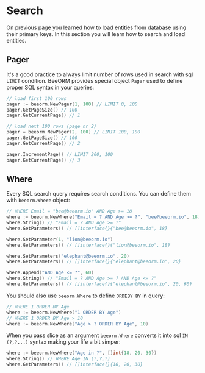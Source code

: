 # Search

On previous page you learned how to load entities from database using their primary keys.
In this section you will learn how to search and load entities.

## Pager

It's a good practice to always limit number of rows used in search with sql 
``LIMIT`` condition. BeeORM provides special object ``Pager`` used to define 
proper SQL syntax in your queries:

```go
// load first 100 rows
pager := beeorm.NewPager(1, 100) // LIMIT 0, 100
pager.GetPageSize() // 100
pager.GetCurrentPage() // 1

// load next 100 rows (page nr 2)
pager = beeorm.NewPager(2, 100) // LIMIT 100, 100
pager.GetPageSize() // 100
pager.GetCurrentPage() // 2

pager.IncrementPage() // LIMIT 200, 100
pager.GetCurrentPage() // 3
```

## Where

Every SQL search query requires search conditions. 
You can define them with ``beeorm.Where`` object:

```go
// WHERE Email = "bee@beeorm.io" AND Age >= 18
where := beeorm.NewWhere("Email = ? AND Age >= ?", "bee@beeorm.io", 18)
where.String() // "Email = ? AND Age >= ?"
where.GetParameters() // []interface{}{"bee@beeorm.io", 18}

where.SetParameter(1, "lion@beeorm.io")
where.GetParameters() // []interface{}{"lion@beeorm.io", 18}

where.SetParameters("elephant@beeorm.io", 20)
where.GetParameters() // []interface{}{"elephant@beeorm.io", 20}

where.Append("AND Age <= ?", 60)
where.String() // "Email = ? AND Age >= ? AND Age <= ?"
where.GetParameters() // []interface{}{"elephant@beeorm.io", 20, 60}
```

You should also use ``beeorm.Where`` to define ``ORDEBY BY`` in query:

```go
// WHERE 1 ORDER BY Age
where := beeorm.NewWhere("1 ORDER BY Age")
// WHERE 1 ORDER BY Age > 10
where := beeorm.NewWhere("Age > ? ORDER BY Age", 10)
```
When you pass slice as an argument ``beeorm.Where`` converts it into
sql ``IN (?,?...)`` syntax making your life a bit simper:

```go
where := beeorm.NewWhere("Age in ?", []int{18, 20, 30})
where.String() // WHERE Age IN (?,?,?)
where.GetParameters() // []interface{}{18, 20, 30}
```
